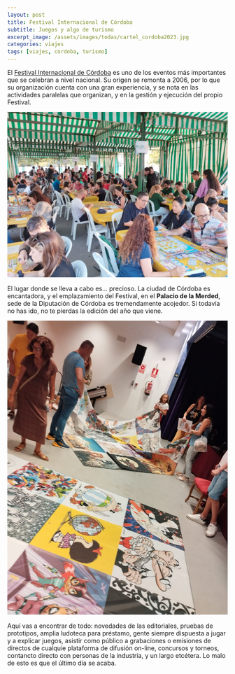 ```yaml
---
layout: post
title: Festival Internacional de Córdoba
subtitle: Juegos y algo de turismo
excerpt_image: /assets/images/todas/cartel_cordoba2023.jpg
categories: viajes
tags: [viajes, cordoba, turismo]
---
```


El [Festival Internacional de Córdoba](https://2023.festivaldejuegoscordoba.es/inicio-2023/) es uno de los eventos más importantes que se celebran a nivel nacional. Su origen se remonta a 2006, por lo que su organización cuenta con una gran experiencia, y se nota en las actividades paralelas que organizan, y en la gestión y ejecución del propio Festival.

![banner](/assets/images/todas/panoramica_cordobacarpa2023.jpg)

El lugar donde se lleva a cabo es... precioso. La ciudad de Córdoba es encantadora, y el emplazamiento del Festival, en el <b>Palacio de la Merded</b>, sede de la Diputación de Córdoba es tremendamente acojedor. Si todavía no has ido, no te pierdas la edición del año que viene.

![banner](/assets/images/todas/partida_cordobagigante2023.jpg)

Aquí vas a encontrar de todo: novedades de las editoriales, pruebas de prototipos, amplia ludoteca para préstamo, gente siempre dispuesta a jugar y a explicar juegos, asistir como público a grabaciones o emisiones de directos de cualquie plataforma de difusión on-line, concursos y torneos, contancto directo con personas de la industria, y un largo etcétera. Lo malo de esto es que el último día se acaba.
